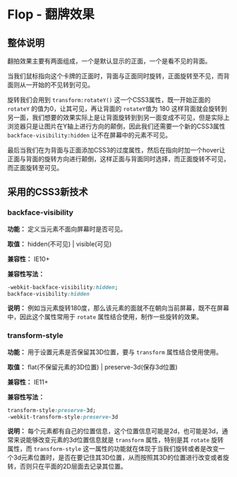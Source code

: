 # Flop - 翻牌效果 #

## 整体说明 ##

翻拍效果主要有两面组成，一个是默认显示的正面，一个是看不见的背面。

当我们鼠标指向这个卡牌的正面时，背面与正面同时旋转，正面旋转至不见，而背面则从一开始的不见转到可见。

旋转我们会用到 `transform:rotateY()` 这一个CSS3属性，既一开始正面的 `rotateY` 的值为0，让其可见，再让背面的 `rotateY`值为 180 这样背面就会旋转到另一面，我们想要的效果实际上是让背面旋转到到另一面变成不可见，但是实际上浏览器只是让图片在Y轴上进行方向的颠倒，因此我们还需要一个新的CSS3属性 `backface-visibility:hidden` 让不在屏幕中的元素不可见。

最后当我们在为背面与正面添加CSS3的过度属性，然后在指向时加一个hover让正面与背面的旋转方向进行颠倒，这样正面与背面同时选择，而正面旋转不可见，而正面旋转至可见。

## 采用的CSS3新技术 #
 

### backface-visibility ###

**功能：** 定义当元素不面向屏幕时是否可见。

**取值：** hidden(不可见) | visible(可见)

**兼容性：** IE10+

**兼容性写法：**

```css
-webkit-backface-visibility:hidden;
backface-visibility:hidden
```

**说明：** 例如当元素旋转180度，那么该元素的面就不在朝向当前屏幕，既不在屏幕中，因此这个属性常用于 `rotate` 属性结合使用，制作一些旋转的效果。


### transform-style ###

**功能：** 用于设置元素是否保留其3D位置，要与 `transform` 属性结合使用使用。

**取值：** flat(不保留元素的3D位置) | preserve-3d(保存3d位置)

**兼容性：** IE11+

**兼容性写法：**

```css
transform-style:preserve-3d;
-webkit-transform-style:preserve-3d
```

**说明：** 每个元素都有自己的位置信息，这个位置信息可能是2d，也可能是3d，通常来说能够改变元素的3d位置信息就是 `transform` 属性，特别是其 `rotate` 旋转属性，而 `transform-style` 这一属性的功能就在体现于当我们旋转或者是改变一个3d元素位置时，是否在要记住其3D位置，从而按照其3D的位置进行改变或者旋转，否则只在平面的2D层面去记录其位置。
